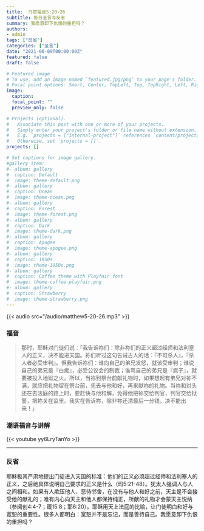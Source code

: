 ```yaml
---
title:  马窦福音5:20-26
subtitle: 每日圣言与反省
summary: 我愿意卸下仇恨的重担吗？
authors:
- admin
tags: ["反省"]
categories: ["圣言"]
date: "2021-06-09T00:00:00Z"
featured: false
draft: false

# Featured image
# To use, add an image named `featured.jpg/png` to your page's folder.
# Focal point options: Smart, Center, TopLeft, Top, TopRight, Left, Right, BottomLeft, Bottom, BottomRight
image:
  caption:
  focal_point: ""
  preview_only: false

# Projects (optional).
#   Associate this post with one or more of your projects.
#   Simply enter your project's folder or file name without extension.
#   E.g. `projects = ["internal-project"]` references `content/project/deep-learning/index.md`.
#   Otherwise, set `projects = []`.
projects: []

# Set captions for image gallery.
#gallery_item:
#- album: gallery
#  caption: Default
#  image: theme-default.png
#- album: gallery
#  caption: Ocean
#  image: theme-ocean.png
#- album: gallery
#  caption: Forest
#  image: theme-forest.png
#- album: gallery
#  caption: Dark
#  image: theme-dark.png
#- album: gallery
#  caption: Apogee
#  image: theme-apogee.png
#- album: gallery
#  caption: 1950s
#  image: theme-1950s.png
#- album: gallery
#  caption: Coffee theme with Playfair font
#  image: theme-coffee-playfair.png
#- album: gallery
#  caption: Strawberry
#  image: theme-strawberry.png
---
```


{{< audio src="/audio/matthew5-20-26.mp3" >}}

### 福音
> 那时，耶稣对门徒们说：「我告诉祢们：除非祢们的正义超过经师和法利塞人的正义，决不能进天国。祢们听过这句告诫古人的话：『不可杀人』，『杀人者必受审判』。但我告诉祢们：谁向自己的弟兄发怒，就该受审判；谁说自己的弟兄是『白痴』，必受公议会的制裁；谁骂自己的弟兄是『疯子』，就要被投入地狱之火。所以，当祢到祭台前献礼物时，如果想起有弟兄对祢不满，就应把礼物留在祭台前，先去与他和好，再来献祢的礼物。当祢和对头还在去法庭的路上时，要赶快与他和解，免得他把祢交给判官，判官交给狱警，把祢关在监里。我实在告诉祢，除非祢还清最后一分钱，决不能出来！」


### 潮语福音与讲解
{{< youtube yy6LryTanYo >}}

---
### 反省
耶稣极其严肃地提出门徒进入天国的标准：他们的正义必须超过经师和法利塞人的正义，之后祂具体说明自己要求的正义是什么（玛5:21-48）。犹太人强调人与人之间相和。如果有人欺压他人、恶待邻舍，在没有与他人和好之前，天主是不会接受他的献礼的；唯有内心向天主和他人都保持纯正，所献的礼物才会蒙天主悦纳（参阅创4:4-7；箴15:8；耶6:20）。耶稣用天上法庭的比喻，让门徒明白和好与宽恕的重要性。很多人都明白：宽恕并不是忘记，而是善待自己。我愿意卸下仇恨的重担吗？
